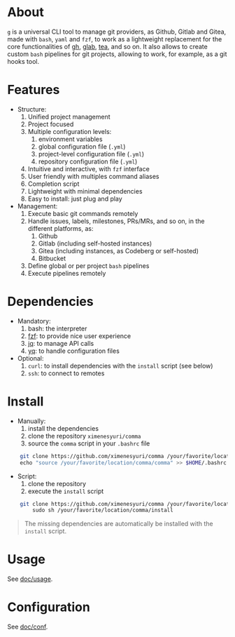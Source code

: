 # About

`g`  is a universal CLI tool to manage git providers, as Github, Gitlab and Gitea, made with `bash`, `yaml` and `fzf`, to work as a lightweight replacement for the core functionalities of [gh](https://github.com/cli/cli), [glab](https://gitlab.com/gitlab-org/cli), [tea](https://gitea.com/gitea/tea), and so on. It also allows to create custom `bash` pipelines for git projects, allowing to work, for example, as a git hooks tool.

# Features

- Structure:
    1. Unified project management
    2. Project focused 
    4. Multiple configuration levels:
        1. environment variables
        2. global configuration file (`.yml`)
        3. project-level configuration file (`.yml`)
        4. repository configuration file (`.yml`)
    5. Intuitive and interactive, with `fzf` interface
    6. User friendly with multiples command aliases
    7. Completion script
    8. Lightweight with minimal dependencies
    9. Easy to install: just plug and play
- Management:
    1. Execute basic git commands remotely
    2. Handle issues, labels, milestones, PRs/MRs, and so on, in the different platforms, as:
        1. Github
        2. Gitlab (including self-hosted instances)
        3. Gitea (including instances, as Codeberg or self-hosted)
        4. Bitbucket
    3. Define global or per project `bash` pipelines
    4. Execute pipelines remotely

# Dependencies

- Mandatory:
    1. bash: the interpreter
    2. [fzf](https://github.com/junegunn/fzf): to provide nice user experience
    3. [jq](https://github.com/jqlang/jq): to manage API calls
    4. [yq](https://github.com/mikefarah/yq): to handle configuration files
- Optional:
    1. `curl`: to install dependencies with the `install` script (see below)
    2. `ssh`: to connect to remotes 

# Install

- Manually:
    1. install the dependencies
    2. clone the repository `ximenesyuri/comma`
    3. source the `comma` script in your `.bashrc` file
```bash
    git clone https://github.com/ximenesyuri/comma /your/favorite/location/comma \
    echo "source /your/favorite/location/comma/comma" >> $HOME/.bashrc
```
- Script:
    1. clone the repository
    2. execute the `install` script
```bash
    git clone https://github.com/ximenesyuri/comma /your/favorite/location/comma \
        sudo sh /your/favorite/location/comma/install
```

> The missing dependencies are automatically be installed with the `install` script.

# Usage

See [doc/usage](./doc/usage.md).

# Configuration

See [doc/conf](./doc/conf.md).


